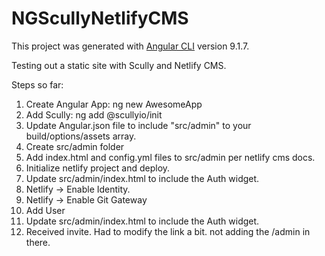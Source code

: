 # NGScullyNetlifyCMS

This project was generated with [Angular CLI](https://github.com/angular/angular-cli) version 9.1.7.

Testing out a static site with Scully and Netlify CMS.

Steps so far:

1. Create Angular App: ng new AwesomeApp
2. Add Scully: ng add @scullyio/init
3. Update Angular.json file to include "src/admin" to your build/options/assets array.
4. Create src/admin folder
5. Add index.html and config.yml files to src/admin per netlify cms docs.
6. Initialize netlify project and deploy.
7. Update src/admin/index.html to include the Auth widget.
8. Netlify -> Enable Identity.
9. Netlify -> Enable Git Gateway
10. Add User
11. Update src/admin/index.html to include the Auth widget.
12. Received invite. Had to modify the link a bit. not adding the /admin in there.

